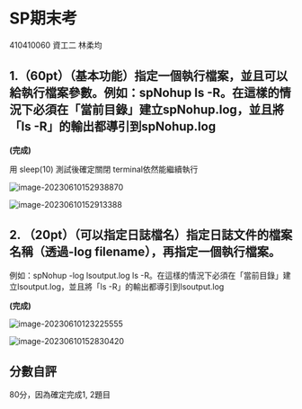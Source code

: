 # SP期末考
410410060 資工二 林柔均
## 1.（60pt）（基本功能）指定一個執行檔案，並且可以給執行檔案參數。例如：spNohup ls -R。在這樣的情況下必須在「當前目錄」建立spNohup.log，並且將「ls -R」的輸出都導引到spNohup.log

**(完成)**

用 sleep(10) 測試後確定關閉 terminal依然能繼續執行

![image-20230610152938870](/home/rogewood/.config/Typora/typora-user-images/image-20230610152938870.png)

![image-20230610152913388](/home/rogewood/.config/Typora/typora-user-images/image-20230610152913388.png)

## 2. （20pt）（可以指定日誌檔名）指定日誌文件的檔案名稱（透過-log filename），再指定一個執行檔案。
例如：spNohup -log lsoutput.log ls -R。在這樣的情況下必須在「當前目錄」建立lsoutput.log，並且將「ls -R」的輸出都導引到lsoutput.log

**(完成)**

![image-20230610123225555](/home/rogewood/.config/Typora/typora-user-images/image-20230610123225555.png)

![image-20230610152830420](/home/rogewood/.config/Typora/typora-user-images/image-20230610152830420.png)

## 分數自評

80分，因為確定完成1, 2題目
